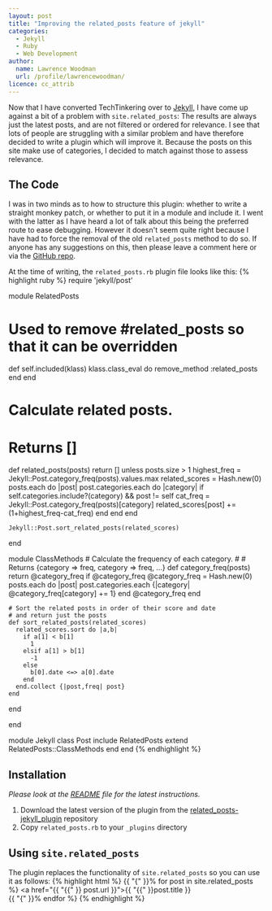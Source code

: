 ```yaml
---
layout: post
title: "Improving the related_posts feature of jekyll"
categories:
  - Jekyll
  - Ruby
  - Web Development
author:
  name: Lawrence Woodman
  url: /profile/lawrencewoodman/
licence: cc_attrib
---
```

Now that I have converted TechTinkering over to [Jekyll](http://jekyllrb.com/), I have come up against a bit of a problem with `site.related_posts`: The results are always just the latest posts, and are not filtered or ordered for relevance.  I see that lots of people are struggling with a similar problem and have therefore decided to write a plugin which will improve it.  Because the posts on this site make use of categories, I decided to match against those to assess relevance.

## The Code
I was in two minds as to how to structure this plugin: whether to write a straight monkey patch, or whether to put it in a module and include it.  I went with the latter as I have heard a lot of talk about this being the preferred route to ease debugging.  However it doesn't seem quite right because I have had to force the removal of the old `related_posts` method to do so.  If anyone has any suggestions on this, then please leave a comment here or via the [GitHub repo](https://github.com/LawrenceWoodman/related_posts-jekyll_plugin).

At the time of writing, the `related_posts.rb` plugin file looks like this:
{% highlight ruby %}
require 'jekyll/post'

module RelatedPosts

  # Used to remove #related_posts so that it can be overridden
  def self.included(klass)
    klass.class_eval do
      remove_method :related_posts
    end
  end

  # Calculate related posts.
  #
  # Returns [<Post>]
  def related_posts(posts)
    return [] unless posts.size > 1
    highest_freq = Jekyll::Post.category_freq(posts).values.max
    related_scores = Hash.new(0)
    posts.each do |post|
      post.categories.each do |category|
        if self.categories.include?(category) && post != self
          cat_freq = Jekyll::Post.category_freq(posts)[category]
          related_scores[post] += (1+highest_freq-cat_freq)
        end
      end
    end

    Jekyll::Post.sort_related_posts(related_scores)
  end

  module ClassMethods
    # Calculate the frequency of each category.
    #
    # Returns {category => freq, category => freq, ...}
    def category_freq(posts)
      return @category_freq if @category_freq
      @category_freq = Hash.new(0)
      posts.each do |post|
        post.categories.each {|category| @category_freq[category] += 1}
      end
      @category_freq
    end

    # Sort the related posts in order of their score and date
    # and return just the posts
    def sort_related_posts(related_scores)
      related_scores.sort do |a,b|
        if a[1] < b[1]
          1
        elsif a[1] > b[1]
          -1
        else
          b[0].date <=> a[0].date
        end
      end.collect {|post,freq| post}
    end
  end

end

module Jekyll
  class Post
    include RelatedPosts
    extend RelatedPosts::ClassMethods
  end
end
{% endhighlight %}

## Installation
_Please look at the [README](https://github.com/LawrenceWoodman/related_posts-jekyll_plugin/blob/master/README.rdoc) file for the latest instructions._
1. Download the latest version of the plugin from the [related_posts-jekyll_plugin](https://github.com/LawrenceWoodman/related_posts-jekyll_plugin) repository
2. Copy `related_posts.rb` to your `_plugins` directory

## Using `site.related_posts`
The plugin replaces the functionality of `site.related_posts` so you
can use it as follows:
{% highlight html %}
{{ "{" }}% for post in site.related_posts %}
  <a href="{{ "{{" }} post.url }}">{{ "{{" }}post.title }}</a><br />
{{ "{" }}% endfor %}
{% endhighlight %}
